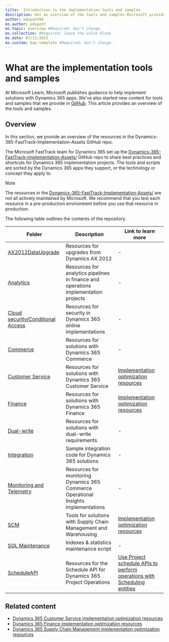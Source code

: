 ```yaml
---
title:  Introduction to the implementation tools and samples
description: Get an overview of the tools and samples Microsoft provides to help you implement solutions with Dynamics 365.
author: edupont04
ms.author: edupont
ms.topic: overview #Required; don't change.
ms.collection: #Required; leave the value blank.
ms.date: 07/11/2023
ms.custom: bap-template #Required; don't change.
---
```


# What are the implementation tools and samples

At Microsoft Learn, Microsoft publishes guidance to help implement solutions with Dynamics 365 apps. We've also started new content for tools and samples that we provide in [GitHub](https://github.com/microsoft/Dynamics-365-FastTrack-Implementation-Assets/tree/master). This article provides an overview of the tools and samples.

## Overview

In this section, we provide an overview of the resources in the Dynamics-365-FastTrack-Implementation-Assets GitHub repo.  <!--INFO: Paragraph tries to work around Linter issue but doesn't work.-->

The Microsoft FastTrack team for Dynamics 365 set up the [Dynamics-365-FastTrack-Implementation-Assets/](https://github.com/microsoft/Dynamics-365-FastTrack-Implementation-Assets/) GitHub repo to share best practices and shortcuts for Dynamics 365 implementation projects. The tools and scripts are sorted by the Dynamics 365 apps they support, or the technology or concept they apply to.  

> [!NOTE]
> The resources in the [Dynamics-365-FastTrack-Implementation-Assets/](https://github.com/microsoft/Dynamics-365-FastTrack-Implementation-Assets/) are not all actively maintained by Microsoft. We recommend that you test each resource in a pre-production environment before you use that resource in production.

The following table outlines the contents of the repository.  

| Folder | Description |Link to learn more |
|--|--|--|
| [AX2012DataUpgrade](https://github.com/microsoft/Dynamics-365-FastTrack-Implementation-Assets/tree/master/AX2012DataUpgrade) | Resources for upgrades from Dynamics AX 2012 |-|
| [Analytics](https://github.com/microsoft/Dynamics-365-FastTrack-Implementation-Assets/tree/master/Analytics) | Resources for analytics pipelines in finance and operations implementation projects|-|
| [Cloud security/Conditional Access](https://github.com/microsoft/Dynamics-365-FastTrack-Implementation-Assets/tree/master/CloudSecurity/ConditionalAccess) | Resources for security in Dynamics 365 online implementations |-|
| [Commerce](https://github.com/microsoft/Dynamics-365-FastTrack-Implementation-Assets/tree/master/Commerce) | Resources for solutions with Dynamics 365 Commerce |-|
| [Customer Service](https://github.com/microsoft/Dynamics-365-FastTrack-Implementation-Assets/tree/master/Customer%20Service)| Resources for solutions with Dynamics 365 Customer Service|[Implementation optimization resources](cs-index.yml)|
| [Finance](https://github.com/microsoft/Dynamics-365-FastTrack-Implementation-Assets/blob/master/Finance) | Resources  for solutions with Dynamics 365 Finance |[Implementation optimization resources](fin-index.yml)|
| [Dual-write](https://github.com/microsoft/Dynamics-365-FastTrack-Implementation-Assets/tree/master/Dual-write) | Resources for solutions with dual-write requirements |-|
| [Integration](https://github.com/microsoft/Dynamics-365-FastTrack-Implementation-Assets/tree/master/Integration) | Sample integration code for Dynamics 365 solutions |-|
| [Monitoring and Telemetry](https://github.com/microsoft/Dynamics-365-FastTrack-Implementation-Assets/tree/master/Monitoring%20and%20Telemetry/Operational%20Insights) | Resources for monitoring Dynamics 365 Commerce Operational Insights implementations| -|
| [SCM](https://github.com/microsoft/Dynamics-365-FastTrack-Implementation-Assets/tree/master/SCM/SPS) | Tools for solutions with Supply Chain Management and Warehousing |[Implementation optimization resources](scm-index.yml)|
| [SQL Maintenance](https://github.com/microsoft/Dynamics-365-FastTrack-Implementation-Assets/tree/master/SQL%20Maintenance) | Indexes & statistics maintenance script |- |
| [ScheduleAPI](https://github.com/microsoft/Dynamics-365-FastTrack-Implementation-Assets/tree/master/ScheduleAPI) | Resources for the Schedule API for Dynamics 365 Project Operations |[Use Project schedule APIs to perform operations with Scheduling entities](/dynamics365/project-operations/project-management/schedule-api-preview)|

## Related content

- [Dynamics 365 Customer Service implementation optimization resources](cs-index.yml)  
- [Dynamics 365 Finance implementation optimization resources](fin-index.yml)  
- [Dynamics 365 Supply Chain Management implementation optimization resources](scm-index.yml)  
